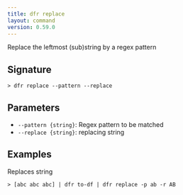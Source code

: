 ```yaml
---
title: dfr replace
layout: command
version: 0.59.0
---
```


Replace the leftmost (sub)string by a regex pattern

## Signature

```> dfr replace --pattern --replace```

## Parameters

 -  `--pattern {string}`: Regex pattern to be matched
 -  `--replace {string}`: replacing string

## Examples

Replaces string
```shell
> [abc abc abc] | dfr to-df | dfr replace -p ab -r AB
```
